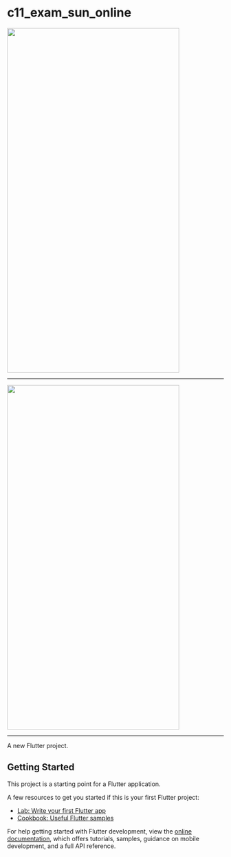 # c11_exam_sun_online

<img src = "https://github.com/user-attachments/assets/47917d1f-a348-47e5-bae3-b0357e2ba387" width = 400  height = 800>


---------------------------------

<img src = "https://github.com/user-attachments/assets/60340f7b-ac14-4665-8d37-9d895bf241da" width = 400  height = 800>


---------------------------------

A new Flutter project.
## Getting Started

This project is a starting point for a Flutter application.

A few resources to get you started if this is your first Flutter project:

- [Lab: Write your first Flutter app](https://docs.flutter.dev/get-started/codelab)
- [Cookbook: Useful Flutter samples](https://docs.flutter.dev/cookbook)

For help getting started with Flutter development, view the
[online documentation](https://docs.flutter.dev/), which offers tutorials,
samples, guidance on mobile development, and a full API reference.
